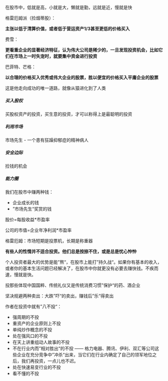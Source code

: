 在股市中，低就是高，小就是大，懒就是勤，远就是近，慢就是快



格雷厄姆派（捡烟蒂股）：

**主张以低于清算价值，或者低于营运资产1/3甚至更低的价格买入**



费雪：

**更看重企业的显著经济特征，认为伟大公司是稀少的，一旦发现投资机会，比如它们在市场上一时失宠时，就要集中资金进行投资**



巴菲特、芒格：

**以合理的价格买入优秀或伟大企业的股票，胜以便宜的价格买入平庸企业的股票**

这是他走向成功的唯一道路，就像从猿进化到了人类



##### 买入股权

买股权资产的投资，买生意的投资，才可以称得上是最聪明的投资

##### 利用市场

市场先生 - 一个患有狂躁抑郁症的精神病人

##### 安全边际

捡钱的机会

##### 能力圈





我们在股市中赚两种钱：

* 企业成长的钱
* ”市场先生“奖赏的钱



股价=每股收益*市盈率

公司的市值=企业年净利润*市盈率



格雷厄姆：市场短期是投票机，长期是称重器

**有些人的性情并不适合投资。他们总是按捺不住，或是总是忧心忡忡**



个人投资者最大的优势是能”熬“，在股市上能打”持久战“。如果你有基本的收入，或者你的基本生活问题已经解决了，在股市中你就更没有必要去赚快钱。不疾而速，慢就是快。





投那些体现中国国粹、传统礼仪又是传统消费习惯”保护“的药、酒企业

坚决规避两种卖出：大跌”吓“的卖出，赚钱后”乐“得卖出



作者在投资中就有”八不投“：

* 强周期的不投
* 重资产的企业原则上不投
* 单纯炒作概念的不投
* 处在强风口的不投
* 在天上讲重组动人故事的不投
* 不在行业内而”相对胜出“的不投 —— 格力电器、腾讯、伊利、双汇等公司这些企业在充分竞争中”冲杀“出来，当它们在行业内确定了自己的领军地位之后，我们再投资，一点儿也不迟。
* 处在快速易变行业的不投
* 看不懂的不投